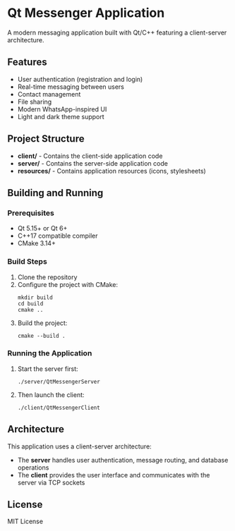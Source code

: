 # Qt Messenger Application

A modern messaging application built with Qt/C++ featuring a client-server architecture.

## Features

- User authentication (registration and login)
- Real-time messaging between users
- Contact management
- File sharing
- Modern WhatsApp-inspired UI
- Light and dark theme support

## Project Structure

- **client/** - Contains the client-side application code
- **server/** - Contains the server-side application code
- **resources/** - Contains application resources (icons, stylesheets)

## Building and Running

### Prerequisites

- Qt 5.15+ or Qt 6+
- C++17 compatible compiler
- CMake 3.14+

### Build Steps

1. Clone the repository
2. Configure the project with CMake:
   ```
   mkdir build
   cd build
   cmake ..
   ```
3. Build the project:
   ```
   cmake --build .
   ```

### Running the Application

1. Start the server first:
   ```
   ./server/QtMessengerServer
   ```

2. Then launch the client:
   ```
   ./client/QtMessengerClient
   ```

## Architecture

This application uses a client-server architecture:

- The **server** handles user authentication, message routing, and database operations
- The **client** provides the user interface and communicates with the server via TCP sockets

## License

MIT License